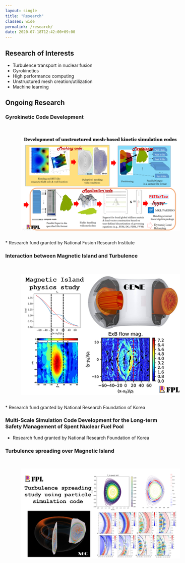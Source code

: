 ```yaml
---
layout: single
title: "Research"
classes: wide
permalink: /research/
date: 2020-07-18T12:42:00+09:00
---
```


## Research of Interests
* Turbulence transport in nuclear fusion
* Gyrokinetics 
* High performance computing
* Unstructured mesh creation/utilization
* Machine learning

## Ongoing Research

### Gyrokinetic Code Development
<img src="../assets/images/FPL-GkCodDev.png" align="center" hspace="50" vspace="30" width="800"/>
* Research fund granted by National Fusion Research Institute

### Interaction between Magnetic Island and Turbulence
<img src="../assets/images/FPL-MIResearch.png" align="center" hspace="50" vspace="30" width="800"/>
* Research fund granted by National Research Foundation of Korea

### Multi-Scale Simulation Code Development for the Long-term Safety Management of Spent Nuclear Fuel Pool
* Research fund granted by National Research Foundation of Korea

### Turbulence spreading over Magnetic Island 
<img src="../assets/images/FPL-Spreading.png" align="center" hspace="50" vspace="30" width="800"/>



